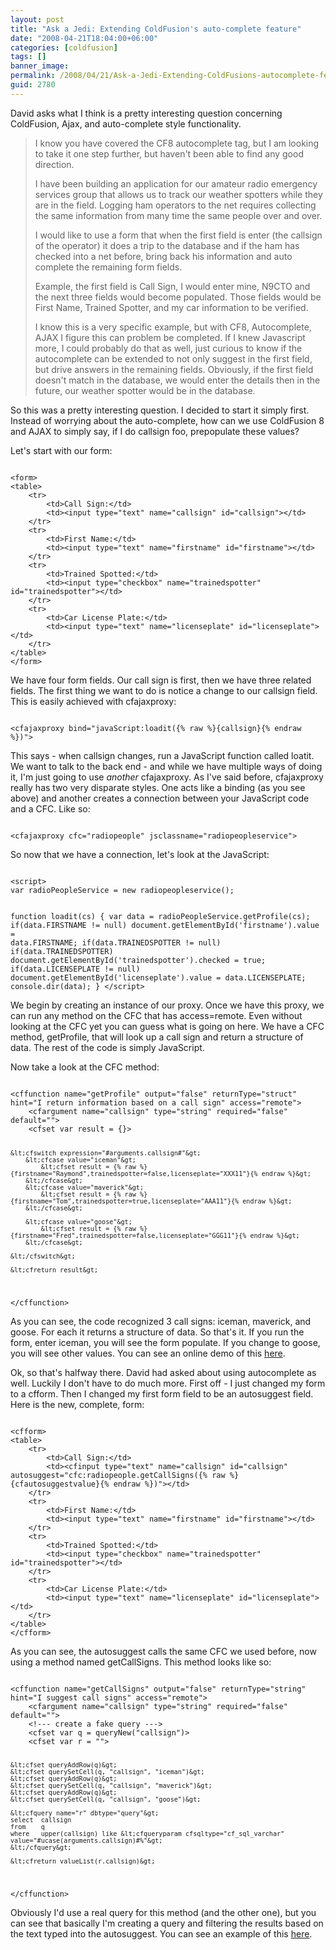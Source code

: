 ```yaml
---
layout: post
title: "Ask a Jedi: Extending ColdFusion's auto-complete feature"
date: "2008-04-21T18:04:00+06:00"
categories: [coldfusion]
tags: []
banner_image: 
permalink: /2008/04/21/Ask-a-Jedi-Extending-ColdFusions-autocomplete-feature
guid: 2780
---
```


David asks what I think is a pretty interesting question concerning ColdFusion, Ajax, and auto-complete style functionality.

<blockquote>
<p>
I know you have covered the CF8 autocomplete tag, but I am looking to take it one step further, but haven't been able to find any good direction.

I have been building an application for our amateur radio emergency services group that allows us to track our weather spotters while they are in the field.  Logging ham operators to the net requires collecting the same information from many time the same people over and over.

I would like to use a form that when the first field is enter (the callsign of the operator) it does a trip to the database and if the ham has checked into a net before, bring back his information and auto complete the remaining form fields.

Example, the first field is Call Sign, I would enter mine, N9CTO and the next three fields would become populated.  Those fields would be First Name, Trained Spotter, and my car information to be verified.

I know this is a very specific example, but with CF8, Autocomplete, AJAX I figure this can problem be completed.  If I knew Javascript more, I could probably do that
as well, just curious to know if the autocomplete can be extended to not only suggest in the first field, but drive answers in the remaining fields. Obviously, if the first field doesn't match in the database, we would enter the
details then in the future, our weather spotter would be in the database.
</p>
</blockquote>
<!--more-->
So this was a pretty interesting question. I decided to start it simply first. Instead of worrying about the auto-complete, how can we use ColdFusion 8 and AJAX to simply say, if I do callsign foo, prepopulate these values?

Let's start with our form:

<code>
&lt;form&gt;
&lt;table&gt;
	&lt;tr&gt;
		&lt;td&gt;Call Sign:&lt;/td&gt;
		&lt;td&gt;&lt;input type="text" name="callsign" id="callsign"&gt;&lt;/td&gt;
	&lt;/tr&gt;
	&lt;tr&gt;
		&lt;td&gt;First Name:&lt;/td&gt;
		&lt;td&gt;&lt;input type="text" name="firstname" id="firstname"&gt;&lt;/td&gt;
	&lt;/tr&gt;
	&lt;tr&gt;
		&lt;td&gt;Trained Spotted:&lt;/td&gt;
		&lt;td&gt;&lt;input type="checkbox" name="trainedspotter" id="trainedspotter"&gt;&lt;/td&gt;
	&lt;/tr&gt;
	&lt;tr&gt;
		&lt;td&gt;Car License Plate:&lt;/td&gt;
		&lt;td&gt;&lt;input type="text" name="licenseplate" id="licenseplate"&gt;&lt;/td&gt;
	&lt;/tr&gt;
&lt;/table&gt;
&lt;/form&gt;	
</code>

We have four form fields. Our call sign is first, then we have three related fields. The first thing we want to do is notice a change to our callsign field. This is easily achieved with cfajaxproxy:

<code>
&lt;cfajaxproxy bind="javaScript:loadit({% raw %}{callsign}{% endraw %})"&gt;
</code>

This says - when callsign changes, run a JavaScript function called loatit. We want to talk to the back end - and while we have multiple ways of doing it, I'm just going to use <i>another</i> cfajaxproxy. As I've said before, cfajaxproxy really has two very disparate styles. One acts like a binding (as you see above) and another creates a connection between your JavaScript code and a CFC. Like so:

<code>
&lt;cfajaxproxy cfc="radiopeople" jsclassname="radiopeopleservice"&gt;
</code>

So now that we have a connection, let's look at the JavaScript:

<code>
&lt;script&gt;
var radioPeopleService = new radiopeopleservice();

function loadit(cs) {
	var data = radioPeopleService.getProfile(cs);
	if(data.FIRSTNAME != null) document.getElementById('firstname').value = data.FIRSTNAME;
	if(data.TRAINEDSPOTTER != null) if(data.TRAINEDSPOTTER) document.getElementById('trainedspotter').checked = true;
	if(data.LICENSEPLATE != null) document.getElementById('licenseplate').value = data.LICENSEPLATE;
	console.dir(data);
}
&lt;/script&gt;
</code>

We begin by creating an instance of our proxy. Once we have this proxy, we can run any method on the CFC that has access=remote. Even without looking at the CFC yet you can guess what is going on here. We have a CFC method, getProfile, that will look up a call sign and return a structure of data. The rest of the code is simply JavaScript. 

Now take a look at the CFC method:

<code>
&lt;cffunction name="getProfile" output="false" returnType="struct" hint="I return information based on a call sign" access="remote"&gt;
	&lt;cfargument name="callsign" type="string" required="false" default=""&gt;
	&lt;cfset var result = {}&gt;
	
	&lt;cfswitch expression="#arguments.callsign#"&gt;
		&lt;cfcase value="iceman"&gt;
			&lt;cfset result = {% raw %}{firstname="Raymond",trainedspotter=false,licenseplate="XXX11"}{% endraw %}&gt;
		&lt;/cfcase&gt;
		&lt;cfcase value="maverick"&gt;
			&lt;cfset result = {% raw %}{firstname="Tom",trainedspotter=true,licenseplate="AAA11"}{% endraw %}&gt;
		&lt;/cfcase&gt;
		
		&lt;cfcase value="goose"&gt;
			&lt;cfset result = {% raw %}{firstname="Fred",trainedspotter=false,licenseplate="GGG11"}{% endraw %}&gt;
		&lt;/cfcase&gt;

	&lt;/cfswitch&gt;

	&lt;cfreturn result&gt;	
&lt;/cffunction&gt;
</code>

As you can see, the code recognized 3 call signs: iceman, maverick, and goose. For each it returns a structure of data. So that's it. If you run the form, enter iceman, you will see the form populate. If you change to goose, you will see other values. You can see an online demo of this <a href="http://www.raymondcamden.com/demos/topgundemo/test4.cfm">here</a>.

Ok, so that's halfway there. David had asked about using autocomplete as well. Luckily I don't have to do much more. First off - I just changed my form to a cfform. Then I changed my first form field to be an autosuggest field. Here is the new, complete, form:

<code>
&lt;cfform&gt;
&lt;table&gt;
	&lt;tr&gt;
		&lt;td&gt;Call Sign:&lt;/td&gt;
		&lt;td&gt;&lt;cfinput type="text" name="callsign" id="callsign" autosuggest="cfc:radiopeople.getCallSigns({% raw %}{cfautosuggestvalue}{% endraw %})"&gt;&lt;/td&gt;
	&lt;/tr&gt;
	&lt;tr&gt;
		&lt;td&gt;First Name:&lt;/td&gt;
		&lt;td&gt;&lt;input type="text" name="firstname" id="firstname"&gt;&lt;/td&gt;
	&lt;/tr&gt;
	&lt;tr&gt;
		&lt;td&gt;Trained Spotted:&lt;/td&gt;
		&lt;td&gt;&lt;input type="checkbox" name="trainedspotter" id="trainedspotter"&gt;&lt;/td&gt;
	&lt;/tr&gt;
	&lt;tr&gt;
		&lt;td&gt;Car License Plate:&lt;/td&gt;
		&lt;td&gt;&lt;input type="text" name="licenseplate" id="licenseplate"&gt;&lt;/td&gt;
	&lt;/tr&gt;
&lt;/table&gt;
&lt;/cfform&gt;
</code>

As you can see, the autosuggest calls the same CFC we used before, now using a method named getCallSigns. This method looks like so:

<code>
&lt;cffunction name="getCallSigns" output="false" returnType="string" hint="I suggest call signs" access="remote"&gt;
	&lt;cfargument name="callsign" type="string" required="false" default=""&gt;
	&lt;!--- create a fake query ---&gt;
	&lt;cfset var q = queryNew("callsign")&gt;
	&lt;cfset var r = ""&gt;
	
	&lt;cfset queryAddRow(q)&gt;
	&lt;cfset querySetCell(q, "callsign", "iceman")&gt;
	&lt;cfset queryAddRow(q)&gt;
	&lt;cfset querySetCell(q, "callsign", "maverick")&gt;
	&lt;cfset queryAddRow(q)&gt;
	&lt;cfset querySetCell(q, "callsign", "goose")&gt;
	
	&lt;cfquery name="r" dbtype="query"&gt;
	select	callsign
	from	q
	where	upper(callsign) like &lt;cfqueryparam cfsqltype="cf_sql_varchar" value="#ucase(arguments.callsign)#%"&gt;
	&lt;/cfquery&gt;
	
	&lt;cfreturn valueList(r.callsign)&gt;
	
&lt;/cffunction&gt;
</code>

Obviously I'd use a real query for this method (and the other one), but you can see that basically I'm creating a query and filtering the results based on the text typed into the autosuggest. You can see an example of this <a href="http://www.coldfusionjedi.com/demos/topgundemo/test3.cfm">here</a>.